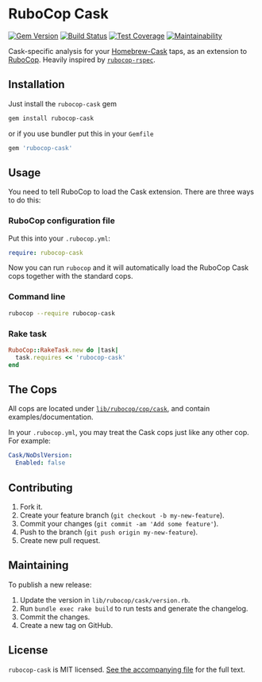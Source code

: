 # RuboCop Cask

[![Gem Version](https://badge.fury.io/rb/rubocop-cask.svg)](http://badge.fury.io/rb/rubocop-cask)
[![Build Status](https://travis-ci.org/Homebrew/rubocop-cask.svg?branch=master)](https://travis-ci.org/Homebrew/rubocop-cask)
[![Test Coverage](https://api.codeclimate.com/v1/badges/977ef213ba6fb6c08022/test_coverage)](https://codeclimate.com/github/Homebrew/rubocop-cask/test_coverage)
[![Maintainability](https://api.codeclimate.com/v1/badges/977ef213ba6fb6c08022/maintainability)](https://codeclimate.com/github/Homebrew/rubocop-cask/maintainability)

Cask-specific analysis for your [Homebrew-Cask](https://github.com/Homebrew/homebrew-cask) taps, as an extension to
[RuboCop](https://github.com/bbatsov/rubocop). Heavily inspired by [`rubocop-rspec`](https://github.com/rubocop-rspec/rubocop-rspec).

## Installation

Just install the `rubocop-cask` gem

```bash
gem install rubocop-cask
```

or if you use bundler put this in your `Gemfile`

```ruby
gem 'rubocop-cask'
```


## Usage

You need to tell RuboCop to load the Cask extension. There are three ways to do this:

### RuboCop configuration file

Put this into your `.rubocop.yml`:

```yaml
require: rubocop-cask
```

Now you can run `rubocop` and it will automatically load the RuboCop Cask cops together with the standard cops.

### Command line

```bash
rubocop --require rubocop-cask
```

### Rake task

```ruby
RuboCop::RakeTask.new do |task|
  task.requires << 'rubocop-cask'
end
```


## The Cops

All cops are located under [`lib/rubocop/cop/cask`](lib/rubocop/cop/cask), and contain examples/documentation.

In your `.rubocop.yml`, you may treat the Cask cops just like any other cop. For example:

```yaml
Cask/NoDslVersion:
  Enabled: false
```


## Contributing

1. Fork it.
2. Create your feature branch (`git checkout -b my-new-feature`).
3. Commit your changes (`git commit -am 'Add some feature'`).
4. Push to the branch (`git push origin my-new-feature`).
5. Create new pull request.


## Maintaining

To publish a new release:

  1. Update the version in `lib/rubocop/cask/version.rb`.
  2. Run `bundle exec rake build` to run tests and generate the changelog.
  3. Commit the changes.
  4. Create a new tag on GitHub.


## License

`rubocop-cask` is MIT licensed. [See the accompanying file](MIT-LICENSE.md) for
the full text.
